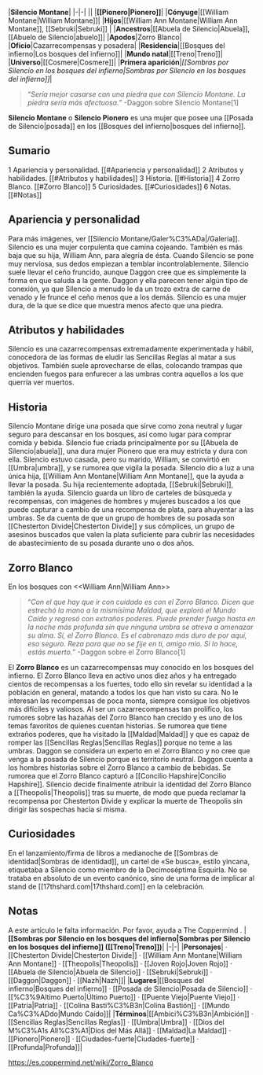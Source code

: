 

|**Silencio Montane**|
|-|-|
||
|**[[Pionero\|Pionero]]**|
|**Cónyuge**|[[William Montane\|William Montane]]|
|**Hijos**|[[William Ann Montane\|William Ann Montane]], [[Sebruki\|Sebruki]] |
|**Ancestros**|[[Abuela de Silencio\|Abuela]], [[Abuelo de Silencio\|abuelo]]|
|**Apodos**|Zorro Blanco|
|**Oficio**|Cazarrecompensas y posadera|
|**Residencia**|[[Bosques del infierno\|Los bosques del infierno]]|
|**Mundo natal**|[[Treno\|Treno]]|
|**Universo**|[[Cosmere\|Cosmere]]|
|**Primera aparición**|*[[Sombras por Silencio en los bosques del infierno\|Sombras por Silencio en los bosques del infierno]]*|

>“*Sería mejor casarse con una piedra que con Silencio Montane. La piedra sería más afectuosa.*”
\-Daggon sobre Silencio Montane[1]


**Silencio Montane** o **Silencio Pionero** es una mujer que posee una [[Posada de Silencio\|posada]] en los [[Bosques del infierno\|bosques del infierno]].

## Sumario

1 Apariencia y personalidad. [[#Apariencia y personalidad]] 
2 Atributos y habilidades. [[#Atributos y habilidades]] 
3 Historia. [[#Historia]] 
4 Zorro Blanco. [[#Zorro Blanco]] 
5 Curiosidades. [[#Curiosidades]] 
6 Notas. [[#Notas]] 


## Apariencia y personalidad
 
Para más imágenes, ver [[Silencio Montane/Galer%C3%ADa\|/Galería]].
Silencio es una mujer corpulenta que camina cojeando. También es más baja que su hija, William Ann, para alegría de ésta. Cuando Silencio se pone muy nerviosa, sus dedos empiezan a temblar incontrolablemente.
Silencio suele llevar el ceño fruncido, aunque Daggon cree que es simplemente la forma en que saluda a la gente. Daggon y ella parecen tener algún tipo de conexión, ya que Silencio a menudo le da un trozo extra de carne de venado y le frunce el ceño menos que a los demás. Silencio es una mujer dura, de la que se dice que muestra menos afecto que una piedra.

## Atributos y habilidades
Silencio es una cazarrecompensas extremadamente experimentada y hábil, conocedora de las formas de eludir las Sencillas Reglas al matar a sus objetivos. También suele aprovecharse de ellas, colocando trampas que encienden fuegos para enfurecer a las umbras contra aquellos a los que querría ver muertos.

## Historia
Silencio Montane dirige una posada que sirve como zona neutral y lugar seguro para descansar en los bosques, así como lugar para comprar comida y bebida.
Silencio fue criada principalmente por su [[Abuela de Silencio\|abuela]], una dura mujer Pionero que era muy estricta y dura con ella. Silencio estuvo casada, pero su marido, William, se convirtió en [[Umbra\|umbra]], y se rumorea que vigila la posada.
Silencio dio a luz a una única hija, [[William Ann Montane\|William Ann Montane]], que la ayuda a llevar la posada. Su hija recientemente adoptada, [[Sebruki\|Sebruki]], también la ayuda.
Silencio guarda un libro de carteles de búsqueda y recompensas, con imágenes de hombres y mujeres buscados a los que puede capturar a cambio de una recompensa de plata, para ahuyentar a las umbras. Se da cuenta de que un grupo de hombres de su posada son [[Chesterton Divide\|Chesterton Divide]] y sus cómplices, un grupo de asesinos buscados que valen la plata suficiente para cubrir las necesidades de abastecimiento de su posada durante uno o dos años.

## Zorro Blanco
  En los bosques con <<William Ann\|William Ann>>
>“*Con el que hay que ir con cuidado es con el Zorro Blanco. Dicen que estrechó la mano a la mismísima Maldad, que exploró el Mundo Caído y regresó con extraños poderes. Puede prender fuego hasta en la noche más profunda sin que ninguna umbra se atreva a amenazar su alma. Sí, el Zorro Blanco. Es el cabronazo más duro de por aquí, eso seguro. Reza para que no se fije en ti, amigo mío. Si lo hace, estás muerto.*”
\-Daggon sobre el Zorro Blanco[1]


El **Zorro Blanco** es un cazarrecompensas muy conocido en los bosques del infierno.
El Zorro Blanco lleva en activo unos diez años y ha entregado cientos de recompensas a los fuertes, todo ello sin revelar su identidad a la población en general, matando a todos los que han visto su cara. No le interesan las recompensas de poca monta, siempre consigue los objetivos más difíciles y valiosos.
Al ser un cazarrecompensas tan prolífico, los rumores sobre las hazañas del Zorro Blanco han crecido y es uno de los temas favoritos de quienes cuentan historias. Se rumorea que tiene extraños poderes, que ha visitado la [[Maldad\|Maldad]] y que es capaz de romper las [[Sencillas Reglas\|Sencillas Reglas]] porque no teme a las umbras. Daggon se considera un experto en el Zorro Blanco y no cree que venga a la posada de Silencio porque es territorio neutral. Daggon cuenta a los hombres historias sobre el Zorro Blanco a cambio de bebidas.
Se rumorea que el Zorro Blanco capturó a [[Concilio Hapshire\|Concilio Hapshire]].
Silencio decide finalmente atribuir la identidad del Zorro Blanco a [[Theopolis\|Theopolis]] tras su muerte, de modo que pueda reclamar la recompensa por Chesterton Divide y explicar la muerte de Theopolis sin dirigir las sospechas hacia sí misma.

## Curiosidades
En el lanzamiento/firma de libros a medianoche de [[Sombras de identidad\|Sombras de identidad]], un cartel de «Se busca», estilo yincana, etiquetaba a Silencio como miembro de la Decimoséptima Esquirla. No se trataba en absoluto de un evento canónico, sino de una forma de implicar al stand de [[17thshard.com\|17thshard.com]] en la celebración.
## Notas

A este artículo le falta información. Por favor, ayuda a The Coppermind .
|**[[Sombras por Silencio en los bosques del infierno\|Sombras por Silencio en los bosques del infierno]] ([[Treno\|Treno]])**|
|-|-|
|**Personajes**| · [[Chesterton Divide\|Chesterton Divide]] · [[William Ann Montane\|William Ann Montane]] · [[Theopolis\|Theopolis]] · [[Joven Rojo\|Joven Rojo]] · [[Abuela de Silencio\|Abuela de Silencio]] · [[Sebruki\|Sebruki]] · [[Daggon\|Daggon]] · [[Nazh\|Nazh]]|
|**Lugares**|[[Bosques del infierno\|Bosques del infierno]] · [[Posada de Silencio\|Posada de Silencio]] · [[%C3%9Altimo Puerto\|Último Puerto]] · [[Puente Viejo\|Puente Viejo]] · [[Patria\|Patria]] · [[Colina Basti%C3%B3n\|Colina Bastión]] · [[Mundo Ca%C3%ADdo\|Mundo Caído]]|
|**Términos**|[[Ambici%C3%B3n\|Ambición]] · [[Sencillas Reglas\|Sencillas Reglas]] · [[Umbra\|Umbra]] · [[Dios del M%C3%A1s All%C3%A1\|Dios del Más Allá]] · [[Maldad\|La Maldad]] · [[Pionero\|Pionero]] · [[Ciudades-fuerte\|Ciudades-fuerte]] · [[Profunda\|Profunda]]|



https://es.coppermind.net/wiki/Zorro_Blanco